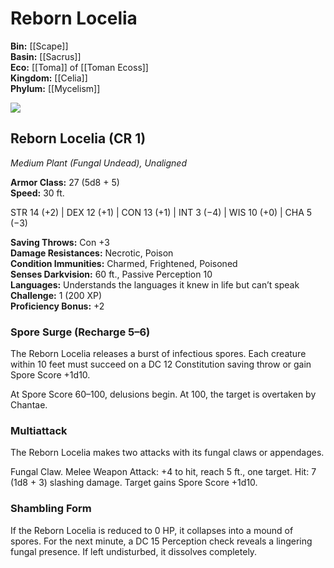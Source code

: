 # Reborn Locelia
<!--_ _-->

**Bin:** [[Scape]] <br>
**Basin:** [[Sacrus]] <br>
**Eco:** [[Toma]] of [[Toman Ecoss]] <br>
**Kingdom:** [[Celia]]   <br>
**Phylum:** [[Mycelism]] <!--Novelli, CLol, Hallid,--> <br>

<img src="wiki_images/.png"><i></i></img>

## Reborn Locelia (CR 1)
_Medium Plant (Fungal Undead), Unaligned_

**Armor Class:** 27 (5d8 + 5)  <br>
**Speed:** 30 ft.

STR 14 (+2) | DEX 12 (+1) | CON 13 (+1) | INT 3 (−4) | WIS 10 (+0) | CHA 5 (−3)

**Saving Throws:** Con +3  <br>
**Damage Resistances:** Necrotic, Poison  <br>
**Condition Immunities:** Charmed, Frightened, Poisoned  <br>
**Senses Darkvision:** 60 ft., Passive Perception 10  <br>
**Languages:** Understands the languages it knew in life but can’t speak  <br>
**Challenge:** 1 (200 XP)  <br>
**Proficiency Bonus:** +2  <br>

### Spore Surge (Recharge 5–6)
The Reborn Locelia releases a burst of infectious spores. Each creature within 10 feet must succeed on a DC 12 Constitution saving throw or gain Spore Score +1d10.

At Spore Score 60–100, delusions begin. At 100, the target is overtaken by Chantae.

### Multiattack
The Reborn Locelia makes two attacks with its fungal claws or appendages.

Fungal Claw. Melee Weapon Attack: +4 to hit, reach 5 ft., one target.
Hit: 7 (1d8 + 3) slashing damage. Target gains Spore Score +1d10.

### Shambling Form
If the Reborn Locelia is reduced to 0 HP, it collapses into a mound of spores. For the next minute, a DC 15 Perception check reveals a lingering fungal presence. If left undisturbed, it dissolves completely.

